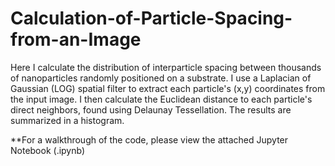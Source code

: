 # Calculation-of-Particle-Spacing-from-an-Image
Here I calculate the distribution of interparticle spacing between thousands of nanoparticles randomly positioned on a substrate. I use a Laplacian of Gaussian (LOG) spatial filter to extract each particle's (x,y) coordinates from the input image. I then calculate the Euclidean distance to each particle's direct neighbors, found using Delaunay Tessellation. The results are summarized in a histogram. 


**For a walkthrough of the code, please view the attached Jupyter Notebook (.ipynb)

